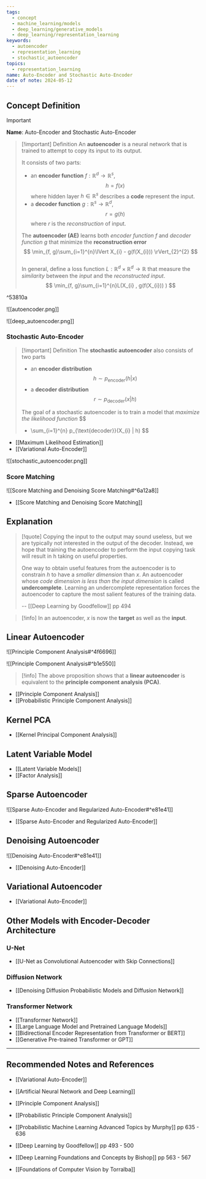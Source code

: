 ```yaml
---
tags:
  - concept
  - machine_learning/models
  - deep_learning/generative_models
  - deep_learning/representation_learning
keywords:
  - autoencoder
  - representation_learning
  - stochastic_autoencoder
topics:
  - representation_learning
name: Auto-Encoder and Stochastic Auto-Encoder
date of note: 2024-05-12
---
```


## Concept Definition

>[!important]
>**Name**: Auto-Encoder and Stochastic Auto-Encoder

>[!important] Definition
>An **autoencoder** is a neural network that is trained to attempt to copy its input to its output.
>
>It consists of two parts:
>- an **encoder function**  $f: \mathbb{R}^{d} \to \mathbb{R}^{s}$,  $$h = f(x)$$ where hidden layer $h\in \mathbb{R}^{s}$ describes a **code** represent the input. 
>- a **decoder function** $g: \mathbb{R}^{s} \to \mathbb{R}^{d}$, $$r = g(h)$$ where $r$ is the *reconstruction* of input.
>  
>The **autoencoder (AE)** learns both *encoder function* $f$ and *decoder function* $g$ that minimize the **reconstruction error** 
>$$
>\min_{f, g}\sum_{i=1}^{n}\lVert X_{i} - g(f(X_{i}))  \rVert_{2}^{2} 
>$$   
>In general, define a loss function $L: \mathbb{R}^{d} \times \mathbb{R}^{d} \to \mathbb{R}$ that measure the *similarity* between the *input* and the *reconstructed input*.
>$$
>\min_{f, g}\sum_{i=1}^{n}L(X_{i} , g(f(X_{i})) )
>$$   

^53810a

![[autoencoder.png]]

![[deep_autoencoder.png]]


### Stochastic Auto-Encoder

>[!important] Definition
>The **stochastic autoencoder** also consists of two parts
>- an **encoder distribution** $$h \sim p_{\text{encoder}}(h | x)$$
>- a **decoder distribution** $$r \sim p_{\text{decoder}}(x | h)$$
> 
>The goal of a stochastic autoencoder is to train a model that *maximize the likelihood function*
>$$
> - \sum_{i=1}^{n} p_{\text{decoder}}(X_{i} | h)
>$$

- [[Maximum Likelihood Estimation]]
- [[Variational Auto-Encoder]]

![[stochastic_autoencoder.png]]


### Score Matching

![[Score Matching and Denoising Score Matching#^6a12a8]]

- [[Score Matching and Denoising Score Matching]]


## Explanation

>[!quote]
>Copying the input to the output may sound useless, but we are typically not interested in the output of the decoder. Instead, we hope that training the autoencoder to perform the input copying task will result in h taking on useful properties.  
>
>One way to obtain useful features from the autoencoder is to constrain $h$ to have a *smaller dimension* than $x$. An autoencoder whose *code dimension is less than the input dimension* is called **undercomplete**. Learning an undercomplete representation forces the autoencoder to capture the most salient features of the training data.
>
>-- [[Deep Learning by Goodfellow]] pp 494

>[!info]
>In an autoencoder, $x$ is now the **target** as well as the **input**.



## Linear Autoencoder

![[Principle Component Analysis#^4f6696]]

![[Principle Component Analysis#^b1e550]]

>[!info]
>The above proposition shows that a **linear autoencoder** is equivalent to the **principle component analysis (PCA)**.

- [[Principle Component Analysis]]
- [[Probabilistic Principle Component Analysis]]

## Kernel PCA

- [[Kernel Principal Component Analysis]]

## Latent Variable Model

- [[Latent Variable Models]]
- [[Factor Analysis]]

## Sparse Autoencoder

![[Sparse Auto-Encoder and Regularized Auto-Encoder#^e81e41]]

- [[Sparse Auto-Encoder and Regularized Auto-Encoder]]

## Denoising Autoencoder

![[Denoising Auto-Encoder#^e81e41]]

- [[Denoising Auto-Encoder]]


## Variational Autoencoder

- [[Variational Auto-Encoder]]


## Other Models with Encoder-Decoder Architecture

### U-Net

- [[U-Net as Convolutional Autoencoder with Skip Connections]]

### Diffusion Network

- [[Denoising Diffusion Probabilistic Models and Diffusion Network]]

### Transformer Network

- [[Transformer Network]]
- [[Large Language Model and Pretrained Language Models]]
- [[Bidirectional Encoder Representation from Transformer or BERT]]
- [[Generative Pre-trained Transformer or GPT]]




-----------
##  Recommended Notes and References



- [[Variational Auto-Encoder]]
- [[Artificial Neural Network and Deep Learning]]

- [[Principle Component Analysis]]
- [[Probabilistic Principle Component Analysis]]



- [[Probabilistic Machine Learning Advanced Topics by Murphy]] pp 635 - 636
- [[Deep Learning by Goodfellow]] pp 493 - 500
- [[Deep Learning Foundations and Concepts by Bishop]] pp 563 - 567
- [[Foundations of Computer Vision by Torralba]] 